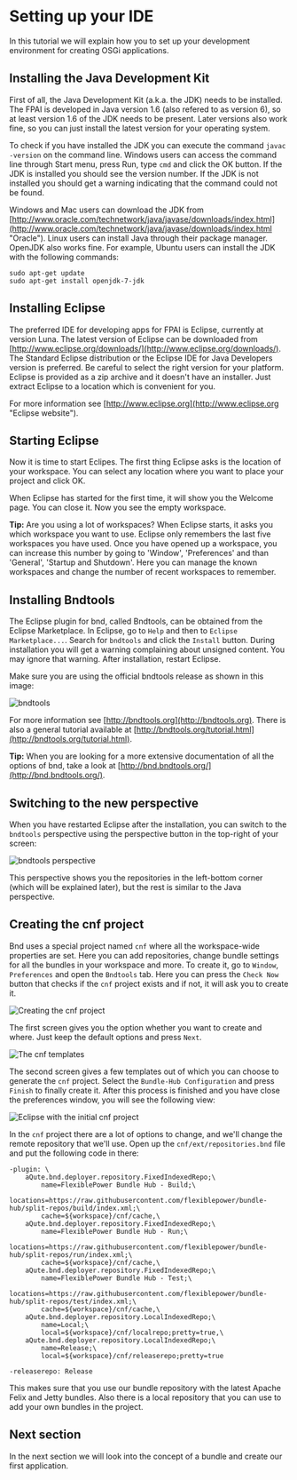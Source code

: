 # Setting up your IDE

In this tutorial we will explain how you to set up your development environment for creating OSGi applications.

## Installing the Java Development Kit
First of all, the Java Development Kit (a.k.a. the JDK) needs to be installed. The FPAI is developed in Java  version 1.6 (also refered to as version 6), so at least version 1.6 of the JDK needs to be present. Later versions also work fine, so you can just install the latest version for your operating system.

To check if you have installed the JDK you can execute the command `javac -version` on the command line. Windows users can access the command line through Start menu, press Run, type `cmd` and click the OK button. If the JDK is installed you should see the version number. If the JDK is not installed you should get a warning indicating that the command could not be found.

Windows and Mac users can download the JDK from [http://www.oracle.com/technetwork/java/javase/downloads/index.html](http://www.oracle.com/technetwork/java/javase/downloads/index.html "Oracle"). Linux users can install Java through their package manager. OpenJDK also works fine. For example, Ubuntu users can install the JDK with the following commands:

```
sudo apt-get update
sudo apt-get install openjdk-7-jdk
```

## Installing Eclipse
The preferred IDE for developing apps for FPAI is Eclipse, currently at version Luna. The latest version of Eclipse can be downloaded from [http://www.eclipse.org/downloads/](http://www.eclipse.org/downloads/). The Standard Eclipse distribution or the Eclipse IDE for Java Developers version is preferred. Be careful to select the right version for your platform. Eclipse is provided as a zip archive and it doesn't have an installer. Just extract Eclipse to a location which is convenient for you.

For more information see [http://www.eclipse.org](http://www.eclipse.org "Eclipse website").

## Starting Eclipse
Now it is time to start Eclipes. The first thing Eclipse asks is the location of your workspace. You can select any location where you want to place your project and click OK. 

When Eclipse has started for the first time, it will show you the Welcome page. You can close it. Now you see the empty workspace.

**Tip:** Are you using a lot of workspaces? When Eclipse starts, it asks you which workspace you want to use. Eclipse only remembers the last five workspaces you have used. Once you have opened up a workspace, you can increase this number by going to 'Window', 'Preferences' and than 'General', 'Startup and Shutdown'. Here you can manage the known workspaces and change the number of recent workspaces to remember.

## Installing Bndtools
The Eclipse plugin for bnd, called Bndtools, can be obtained from the Eclipse Marketplace. In Eclipse, go to `Help` and then to `Eclipse Marketplace...`. Search for `bndtools` and click the `Install` button. During installation you will get a warning complaining about unsigned content. You may ignore that warning. After installation, restart Eclipse.

Make sure you are using the official bndtools release as shown in this image:

![bndtools](eclipse-marketplace.png)

For more information see [http://bndtools.org](http://bndtools.org). There is also a general tutorial available at [http://bndtools.org/tutorial.html](http://bndtools.org/tutorial.html).

**Tip:** When you are looking for a more extensive documentation of all the options of bnd, take a look at [http://bnd.bndtools.org/](http://bnd.bndtools.org/).

## Switching to the new perspective
When you have restarted Eclipse after the installation, you can switch to the `bndtools` perspective using the perspective button in the top-right of your screen:

![bndtools perspective](eclipse-workspace-empty.png)

This perspective shows you the repositories in the left-bottom corner (which will be explained later), but the rest is similar to the Java perspective.

## Creating the cnf project
Bnd uses a special project named `cnf` where all the workspace-wide properties are set. Here you can add repositories, change bundle settings for all the bundles in your workspace and more. To create it, go to `Window`, `Preferences` and open the `Bndtools` tab. Here you can press the `Check Now` button that checks if the `cnf` project exists and if not, it will ask you to create it.

![Creating the cnf project](creating-cnf-project.png)

The first screen gives you the option whether you want to create and where. Just keep the default options and press `Next`.

![The cnf templates](creating-cnf-project-templates.png)

The second screen gives a few templates out of which you can choose to generate the `cnf` project. Select the `Bundle-Hub Configuration` and press `Finish` to finally create it. After this process is finished and you have close the preferences window, you will see the following view:

![Eclipse with the initial cnf project](eclipse-with-cnf.png)

In the `cnf` project there are a lot of options to change, and we'll change the remote repository that we'll use. Open up the `cnf/ext/repositories.bnd` file and put the following code in there:

```
-plugin: \
    aQute.bnd.deployer.repository.FixedIndexedRepo;\
        name=FlexiblePower Bundle Hub - Build;\
        locations=https://raw.githubusercontent.com/flexiblepower/bundle-hub/split-repos/build/index.xml;\
        cache=${workspace}/cnf/cache,\
    aQute.bnd.deployer.repository.FixedIndexedRepo;\
        name=FlexiblePower Bundle Hub - Run;\
        locations=https://raw.githubusercontent.com/flexiblepower/bundle-hub/split-repos/run/index.xml;\
        cache=${workspace}/cnf/cache,\
    aQute.bnd.deployer.repository.FixedIndexedRepo;\
        name=FlexiblePower Bundle Hub - Test;\
        locations=https://raw.githubusercontent.com/flexiblepower/bundle-hub/split-repos/test/index.xml;\
        cache=${workspace}/cnf/cache,\
	aQute.bnd.deployer.repository.LocalIndexedRepo;\
	    name=Local;\
	    local=${workspace}/cnf/localrepo;pretty=true,\
	aQute.bnd.deployer.repository.LocalIndexedRepo;\
	    name=Release;\
	    local=${workspace}/cnf/releaserepo;pretty=true

-releaserepo: Release
```

This makes sure that you use our bundle repository with the latest Apache Felix and Jetty bundles. Also there is a local repository that you can use to add your own bundles in the project.

## Next section

In the next section we will look into the concept of a bundle and create our first application.
